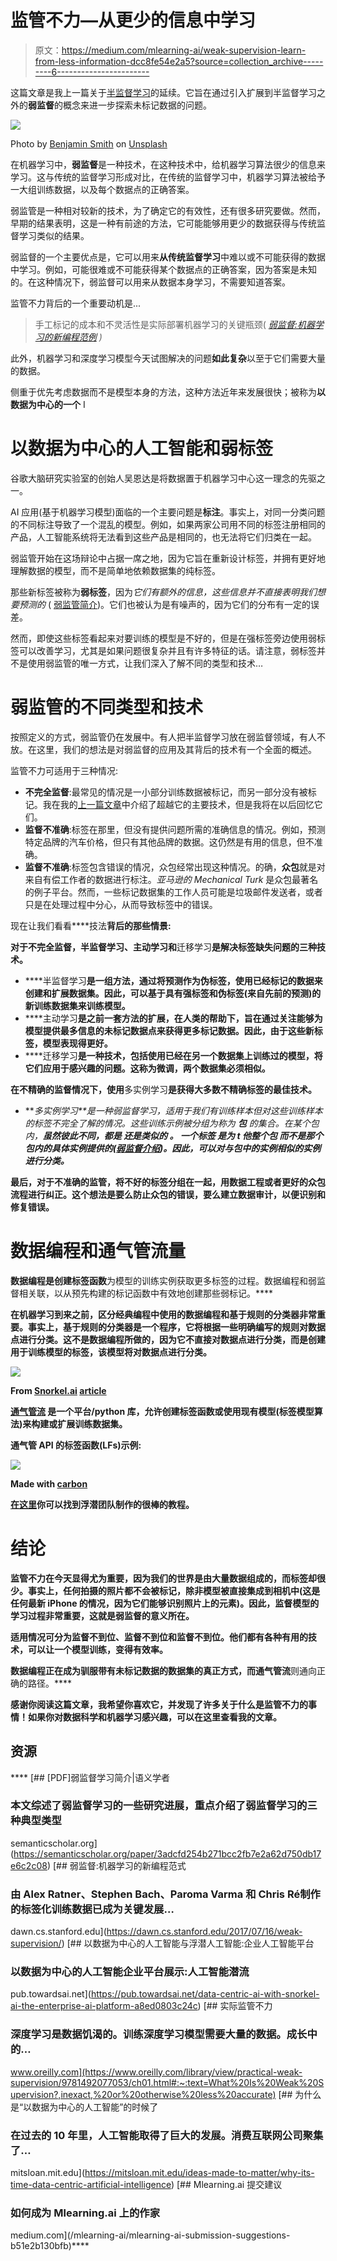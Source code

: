 # 监管不力—从更少的信息中学习

> 原文：<https://medium.com/mlearning-ai/weak-supervision-learn-from-less-information-dcc8fe54e2a5?source=collection_archive---------6----------------------->

这篇文章是我上一篇关于[半监督学习](/mlearning-ai/semi-supervised-learning-making-the-most-of-noisy-data-5fbc711d2384)的延续。它旨在通过引入扩展到半监督学习之外的**弱监督**的概念来进一步探索未标记数据的问题。

![](img/86d731642bc922d26ecaa18c4880da37.png)

Photo by [Benjamin Smith](https://unsplash.com/es/@ifbdesign?utm_source=medium&utm_medium=referral) on [Unsplash](https://unsplash.com?utm_source=medium&utm_medium=referral)

在机器学习中，**弱监督**是一种技术，在这种技术中，给机器学习算法很少的信息来学习。这与传统的监督学习形成对比，在传统的监督学习中，机器学习算法被给予一大组训练数据，以及每个数据点的正确答案。

弱监管是一种相对较新的技术，为了确定它的有效性，还有很多研究要做。然而，早期的结果表明，这是一种有前途的方法，它可能能够用更少的数据获得与传统监督学习类似的结果。

弱监督的一个主要优点是，它可以用来**从传统监督学习**中难以或不可能获得的数据中学习。例如，可能很难或不可能获得某个数据点的正确答案，因为答案是未知的。在这种情况下，弱监督可以用来从数据本身学习，不需要知道答案。

监管不力背后的一个重要动机是...

> 手工标记的成本和不灵活性是实际部署机器学习的关键瓶颈( [*弱监督:机器学习的新编程范例*](https://dawn.cs.stanford.edu/2017/07/16/weak-supervision/) *)*

此外，机器学习和深度学习模型今天试图解决的问题**如此复杂**以至于它们需要大量的数据。

侧重于优先考虑数据而不是模型本身的方法，这种方法近年来发展很快；被称为**以数据为中心的一个** I

# 以数据为中心的人工智能和弱标签

谷歌大脑研究实验室的创始人吴恩达是将数据置于机器学习中心这一理念的先驱之一。

AI 应用(基于机器学习模型)面临的一个主要问题是**标注**。事实上，对同一分类问题的不同标注导致了一个混乱的模型。例如，如果两家公司用不同的标签注册相同的产品，人工智能系统将无法看到这些产品是相同的，也无法将它们归类在一起。

弱监管开始在这场辩论中占据一席之地，因为它旨在重新设计标签，并拥有更好地理解数据的模型，而不是简单地依赖数据集的纯标签。

那些新标签被称为**弱标签**，因为*它们有额外的信息，这些信息并不直接表明我们想要预测的* ( [弱监管简介](https://www.oreilly.com/library/view/practical-weak-supervision/9781492077053/ch01.html#:~:text=What%20Is%20Weak%20Supervision%3F,inexact%2C%20or%20otherwise%20less%20accurate))。它们也被认为是有噪声的，因为它们的分布有一定的误差。

然而，即使这些标签看起来对要训练的模型是不好的，但是在强标签旁边使用弱标签可以改善学习，尤其是如果问题很复杂并且有许多特征的话。请注意，弱标签并不是使用弱监管的唯一方式，让我们深入了解不同的类型和技术…

# 弱监管的不同类型和技术

按照定义的方式，弱监管仍在发展中。有人把半监督学习放在弱监督领域，有人不放。在这里，我们的想法是对弱监督的应用及其背后的技术有一个全面的概述。

监管不力可适用于三种情况:

*   **不完全监督**:最常见的情况是一小部分训练数据被标记，而另一部分没有被标记。我在我的[上一篇文章](/mlearning-ai/semi-supervised-learning-making-the-most-of-noisy-data-5fbc711d2384)中介绍了超越它的主要技术，但是我将在以后回忆它们。
*   **监督不准确**:标签在那里，但没有提供问题所需的准确信息的情况。例如，预测特定品牌的汽车价格，但只有其他品牌的数据。这仍然是有用的信息，但不准确。
*   **监督不准确**:标签包含错误的情况，众包经常出现这种情况。的确，**众包**就是对来自有偿工作者的数据进行标注。*亚马逊的 Mechanical Turk* 是众包最著名的例子平台。然而，一些标记数据集的工作人员可能是垃圾邮件发送者，或者只是在处理过程中分心，从而导致标签中的错误。

现在让我们看看****技法**背后的那些情景:**

**对于不完全监督，**半监督学习**、**主动学习**和**迁移学习**是解决标签缺失问题的三种技术。**

*   ****半监督学习**是一组方法，通过将预测作为伪标签，使用已经标记的数据来创建和扩展数据集。因此，可以基于具有强标签和伪标签(来自先前的预测)的新训练数据集来训练模型。**
*   ****主动学习**是之前一套方法的扩展，在人类的帮助下，旨在通过关注能够为模型提供最多信息的未标记数据点来获得更多标记数据。因此，由于这些新标签，模型表现得更好。**
*   ****迁移学习**是一种技术，包括使用已经在另一个数据集上训练过的模型，将它们应用于感兴趣的问题。这称为微调，两个数据集必须相似。**

**在不精确的监督情况下，使用**多实例学习**是获得大多数不精确标签的最佳技术。**

*   ****多实例学习**是*一种弱监督学习，适用于我们有训练样本但对这些训练样本的标签不完全了解的情况。这些训练示例被分组为称为* ***包*** *的集合。在某个包内，******虽然彼此不同，都是*** ***还是类似的*** *。* ***一个标签*** *是为 t* ***他整个包*** *而不是那个包*内的具体实例提供的([弱监督介绍](https://www.oreilly.com/library/view/practical-weak-supervision/9781492077053/ch01.html#:~:text=What%20Is%20Weak%20Supervision%3F,inexact%2C%20or%20otherwise%20less%20accurate))。因此，可以对与包中的实例相似的实例进行分类。****

****最后，对于不准确的监管，将不好的标签分组在一起，用**数据工程**或者更好的**众包流程**进行纠正。这个想法是要么防止众包的错误，要么建立数据审计，以便识别和修复错误。****

# ****数据编程和通气管流量****

******数据编程**是创建**标签函数**为模型的训练实例获取更多标签的过程。数据编程和弱监督相关联，以从预先构建的标记函数中有效地创建那些弱标记。****

****在机器学习到来之前，区分经典编程中使用的**数据编程**和**基于规则的分类器**非常重要。事实上，基于规则的分类器是一个程序，它将根据一些明确编写的规则对数据点进行分类。这不是数据编程所做的，因为它不直接对数据点进行分类，而是创建用于训练模型的标签，该模型将对数据点进行分类。****

****![](img/dd94231a49ecb740ee00f436309cd440.png)****

****From [Snorkel.ai](http://Snorkel.ai) [article](https://snorkel.ai/weak-supervision/)****

****[**通气管流**](https://snorkel.ai/) 是一个平台/python 库，允许创建标签函数或使用现有模型(标签模型算法)来构建或扩展训练数据集。****

****通气管 API 的标签函数(LFs)示例:****

****![](img/ac9053ba83a924991b8ce561b3e0dbbb.png)****

****Made with [carbon](https://carbon.now.sh)****

****[在这里](https://github.com/snorkel-team/snorkel-tutorials)你可以找到浮潜团队制作的很棒的教程。****

# ****结论****

******监管不力**在今天显得尤为重要，因为我们的世界是由大量数据组成的，而标签却很少。事实上，任何拍摄的照片都不会被标记，除非模型被直接集成到相机中(这是任何最新 iPhone 的情况，因为它们能够识别照片上的元素)。因此，监督模型的学习过程非常重要，这就是弱监督的意义所在。****

****适用情况可分为**监督不到位**、**监督不到位**和**监督不到位**。他们都有各种有用的技术，可以让一个模型训练，变得有效率。****

******数据编程**正在成为驯服带有未标记数据的数据集的真正方式，而**通气管流**则通向正确的路径。****

****感谢你阅读这篇文章，我希望你喜欢它，并发现了许多关于什么是监管不力的事情！如果你对数据科学和机器学习感兴趣，可以在这里查看我的文章。****

## ****资源****

****[](https://semanticscholar.org/paper/3adcfd254b271bcc2fb7e2a62d750db17e6c2c08) [## [PDF]弱监督学习简介|语义学者

### 本文综述了弱监督学习的一些研究进展，重点介绍了弱监督学习的三种典型类型

semanticscholar.org](https://semanticscholar.org/paper/3adcfd254b271bcc2fb7e2a62d750db17e6c2c08) [](https://dawn.cs.stanford.edu/2017/07/16/weak-supervision/) [## 弱监督:机器学习的新编程范式

### 由 Alex Ratner、Stephen Bach、Paroma Varma 和 Chris Ré制作的标签化训练数据已成为关键发展…

dawn.cs.stanford.edu](https://dawn.cs.stanford.edu/2017/07/16/weak-supervision/) [](https://pub.towardsai.net/data-centric-ai-with-snorkel-ai-the-enterprise-ai-platform-a8ed0803c24c) [## 以数据为中心的人工智能与浮潜人工智能:企业人工智能平台

### 以数据为中心的人工智能企业平台展示:人工智能潜流

pub.towardsai.net](https://pub.towardsai.net/data-centric-ai-with-snorkel-ai-the-enterprise-ai-platform-a8ed0803c24c) [](https://www.oreilly.com/library/view/practical-weak-supervision/9781492077053/ch01.html#:~:text=What%20Is%20Weak%20Supervision?,inexact,%20or%20otherwise%20less%20accurate) [## 实际监管不力

### 深度学习是数据饥渴的。训练深度学习模型需要大量的数据。成长中的…

www.oreilly.com](https://www.oreilly.com/library/view/practical-weak-supervision/9781492077053/ch01.html#:~:text=What%20Is%20Weak%20Supervision?,inexact,%20or%20otherwise%20less%20accurate) [](https://mitsloan.mit.edu/ideas-made-to-matter/why-its-time-data-centric-artificial-intelligence) [## 为什么是“以数据为中心的人工智能”的时候了

### 在过去的 10 年里，人工智能取得了巨大的发展。消费互联网公司聚集了…

mitsloan.mit.edu](https://mitsloan.mit.edu/ideas-made-to-matter/why-its-time-data-centric-artificial-intelligence) [](/mlearning-ai/mlearning-ai-submission-suggestions-b51e2b130bfb) [## Mlearning.ai 提交建议

### 如何成为 Mlearning.ai 上的作家

medium.com](/mlearning-ai/mlearning-ai-submission-suggestions-b51e2b130bfb)****